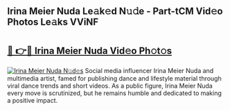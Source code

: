 ## Irina Meier Nuda Le𝚊k𝚎d N𝚞𝚍e - Part-tCM Vid𝚎o Photos Le𝚊ks VViNF

# <h2><a href="http://fbdbm69.evod.top/?m=Irina+Meier+Nuda">🔗 👉🔴 Irina Meier Nuda Vid𝚎o Ph𝚘t𝚘s</a></h2>

[![Irina Meier Nuda N𝚞d𝚎s](https://i.imgur.com/8V9OHl7.gif)](http://fbdbm69.evod.top/?m=Irina+Meier+Nuda)
Social media influencer Irina Meier Nuda and multimedia artist, famed for publishing dance and lifestyle material through viral dance trends and short videos. As a public figure, Irina Meier Nuda every move is scrutinized, but he remains humble and dedicated to making a positive impact. 
